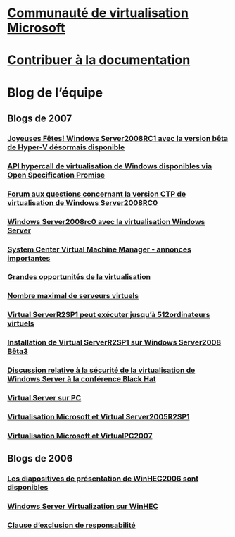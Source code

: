 # [Communauté de virtualisation Microsoft](index.md)
# [Contribuer à la documentation](contribute-to-docs.md)

# Blog de l’équipe

## Blogs de 2007
### [Joyeuses Fêtes! Windows Server2008RC1 avec la version bêta de Hyper-V désormais disponible](team-blog/2007/20071213-happy-holidays-windows-server-2008-rc1-with-hyper-v-beta-now-available.md)
### [API hypercall de virtualisation de Windows disponibles via Open Specification Promise](team-blog/2007/20071024-windows-virtualization-hypercall-apis-available-via-open-specification-promise.md)
### [Forum aux questions concernant la version CTP de virtualisation de Windows Server2008RC0](team-blog/2007/20070928-windows-server-2008-rc0virtualization-ctp-faq.md)
### [Windows Server2008rc0 avec la virtualisation Windows Server](team-blog/2007/20070924-windows-server-2008-rc0-with-windows-server-virtualization.md)
### [System Center Virtual Machine Manager - annonces importantes](team-blog/2007/20070906-system-center-virtual-machine-manager-huge-announcements.md)
### [Grandes opportunités de la virtualisation](team-blog/2007/20070814-virtualization-big-opportunities.md)
### [Nombre maximal de serveurs virtuels](team-blog/2007/20070814-virtual-server-maximums.md)
### [Virtual ServerR2SP1 peut exécuter jusqu’à 512ordinateurs virtuels](team-blog/2007/20070806-virtual-server-r2-sp1-can-run-up-to-512-virtual-machines.md)
### [Installation de Virtual ServerR2SP1 sur Windows Server2008 Bêta3](team-blog/2007/20070731-installing-virtual-server-r2-sp1-on-windows-server-2008-beta-3.md)
### [Discussion relative à la sécurité de la virtualisation de Windows Server à la conférence Black Hat](team-blog/2007/20070727-windows-server-virtualization-security-discussion-at-black-hat.md)
### [Virtual Server sur PC](team-blog/2007/20070723-virtual-server-or-virtual-pc.md)
### [Virtualisation Microsoft et Virtual Server2005R2SP1](team-blog/2007/20070716-microsoft-virtualization-and-virtual-server-2005-r2-sp1.md)
### [Virtualisation Microsoft et VirtualPC2007](team-blog/2007/20070710-microsoft-virtualization-and-virtual-pc-2007.md)

## Blogs de 2006
### [Les diapositives de présentation de WinHEC2006 sont disponibles](team-blog/2006/20060614-winhec-2006-presentation-slides-are-available-online.md)
### [Windows Server Virtualization sur WinHEC](team-blog/2006/20060523-windows-server-virtualization-at-winhec.md)
### [Clause d’exclusion de responsabilité](team-blog/2006/20060428-disclaimer.md)
